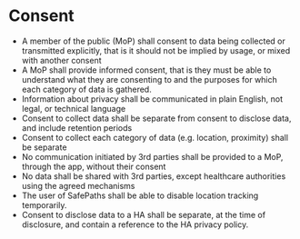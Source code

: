 # Consent
* A member of the public (MoP) shall consent to data being collected or transmitted explicitly, that is it should not be implied by usage, or mixed with another consent
* A MoP shall provide informed consent, that is they must be able to understand what they are consenting to and the purposes for which each category of data is gathered.
* Information about privacy shall be communicated in plain English, not legal, or technical language
* Consent to collect data shall be separate from consent to disclose data, and include retention periods
* Consent to collect each category of data (e.g. location, proximity) shall be separate
* No communication initiated by 3rd parties shall be provided to a MoP, through the app, without their consent
* No data shall be shared with 3rd parties, except healthcare authorities using the agreed mechanisms
* The user of SafePaths shall be able to disable location tracking temporarily.
* Consent to disclose data to a HA shall be separate, at the time of disclosure, and contain a reference to the HA privacy policy.

